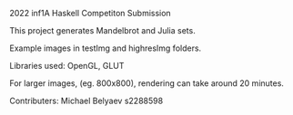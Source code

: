 

2022 inf1A Haskell Competiton Submission


This project generates Mandelbrot and Julia sets.

Example images in testImg and highresImg folders.



Libraries used: OpenGL, GLUT

For larger images, (eg. 800x800), rendering can take around 20 minutes.


Contributers: Michael Belyaev s2288598
